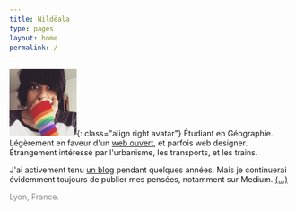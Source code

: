 ```yaml
---
title: Nildëala
type: pages
layout: home
permalink: /
---
```

![Ma tête toute fière. Ou quelque chose du genre.](/images/layout/logos/pride-look-120px.png){: class="align right avatar"} Étudiant en Géographie. Légèrement en faveur d'un [web ouvert](https://www.mozilla.org/fr/about/manifesto/), et parfois web designer. Étrangement intéressé par l'urbanisme, les transports, et les trains.

J'ai activement tenu [un blog](/fr/archive) pendant quelques années. Mais je continuerai évidemment toujours de publier mes pensées, notamment sur Medium. [(...)](/fr/about)

<span style="opacity:.5;"><span class="octicon octicon-location"></span> Lyon, France.</span>